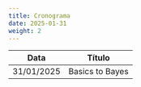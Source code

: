 ```yaml
---
title: Cronograma
date: 2025-01-31
weight: 2
---
```


| Data | Título |
| ---- | ---- |
| 31/01/2025 | Basics to Bayes |
